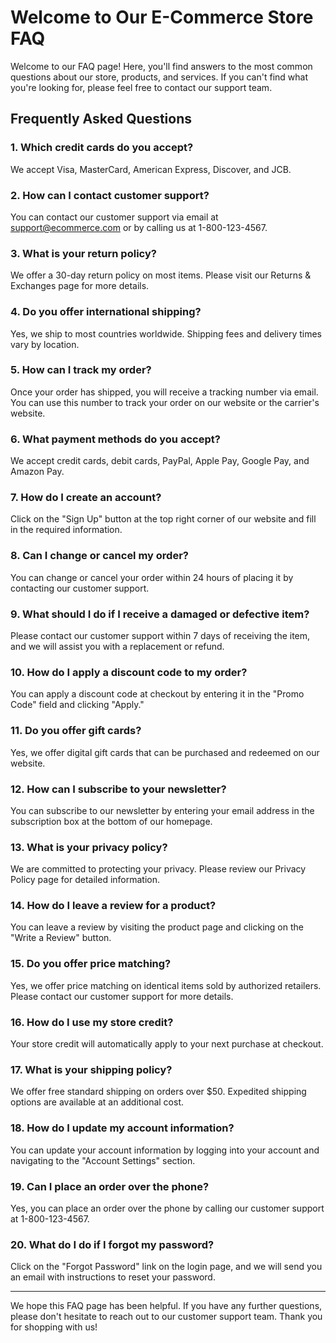 # Welcome to Our E-Commerce Store FAQ

Welcome to our FAQ page! Here, you'll find answers to the most common questions about our store, products, and services. If you can't find what you're looking for, please feel free to contact our support team.

## Frequently Asked Questions

### 1. Which credit cards do you accept?
We accept Visa, MasterCard, American Express, Discover, and JCB.

### 2. How can I contact customer support?
You can contact our customer support via email at support@ecommerce.com or by calling us at 1-800-123-4567.

### 3. What is your return policy?
We offer a 30-day return policy on most items. Please visit our Returns & Exchanges page for more details.

### 4. Do you offer international shipping?
Yes, we ship to most countries worldwide. Shipping fees and delivery times vary by location.

### 5. How can I track my order?
Once your order has shipped, you will receive a tracking number via email. You can use this number to track your order on our website or the carrier's website.

### 6. What payment methods do you accept?
We accept credit cards, debit cards, PayPal, Apple Pay, Google Pay, and Amazon Pay.

### 7. How do I create an account?
Click on the "Sign Up" button at the top right corner of our website and fill in the required information.

### 8. Can I change or cancel my order?
You can change or cancel your order within 24 hours of placing it by contacting our customer support.

### 9. What should I do if I receive a damaged or defective item?
Please contact our customer support within 7 days of receiving the item, and we will assist you with a replacement or refund.

### 10. How do I apply a discount code to my order?
You can apply a discount code at checkout by entering it in the "Promo Code" field and clicking "Apply."

### 11. Do you offer gift cards?
Yes, we offer digital gift cards that can be purchased and redeemed on our website.

### 12. How can I subscribe to your newsletter?
You can subscribe to our newsletter by entering your email address in the subscription box at the bottom of our homepage.

### 13. What is your privacy policy?
We are committed to protecting your privacy. Please review our Privacy Policy page for detailed information.

### 14. How do I leave a review for a product?
You can leave a review by visiting the product page and clicking on the "Write a Review" button.

### 15. Do you offer price matching?
Yes, we offer price matching on identical items sold by authorized retailers. Please contact our customer support for more details.

### 16. How do I use my store credit?
Your store credit will automatically apply to your next purchase at checkout.

### 17. What is your shipping policy?
We offer free standard shipping on orders over $50. Expedited shipping options are available at an additional cost.

### 18. How do I update my account information?
You can update your account information by logging into your account and navigating to the "Account Settings" section.

### 19. Can I place an order over the phone?
Yes, you can place an order over the phone by calling our customer support at 1-800-123-4567.

### 20. What do I do if I forgot my password?
Click on the "Forgot Password" link on the login page, and we will send you an email with instructions to reset your password.

---

We hope this FAQ page has been helpful. If you have any further questions, please don't hesitate to reach out to our customer support team. Thank you for shopping with us!